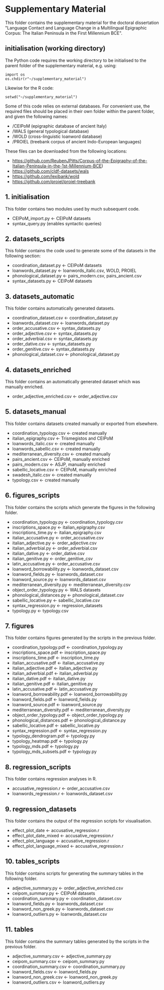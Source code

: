 
# Supplementary Material

This folder contains the supplementary material for the doctoral dissertation "Language Contact and Language Change in a Multilingual Epigraphic Corpus: The Italian Peninsula in the First Millennium BCE".

## initialisation (working directory)

The Python code requires the working directory to be initialised to the parent folder of the supplementary material, e.g. using:

~~~
import os
os.chdir(r"~/supplementary_material")
~~~

Likewise for the R code:

~~~
setwd("~/supplementary_material")
~~~

Some of this code relies on external databases. For convenient use, the required files should be placed in their own folder within the parent folder, and given the following names:

* /CEIPoM (epigraphic database of ancient Italy)
* /WALS (general typological database)
* /WOLD (cross-linguistic loanword database)
* /PROIEL (treebank corpus of ancient Indo-European languages)

These files can be downloaded from the following locations:

* https://github.com/ReubenJPitts/Corpus-of-the-Epigraphy-of-the-Italian-Peninsula-in-the-1st-Millennium-BCE)
* https://github.com/cldf-datasets/wals
* https://github.com/lexibank/wold
* https://github.com/proiel/proiel-treebank


## 1. initialisation

This folder contains two modules used by much subsequent code.

* CEIPoM_import.py ← CEIPoM datasets
* syntax_query.py (enables syntactic queries)


## 2. datasets_scripts

This folder contains the code used to generate some of the datasets in the following section:

* coordination_dataset.py ← CEIPoM datasets
* loanwords_dataset.py ← loanwords_italic.csv, WOLD, PROIEL
* phonological_dataset.py ← pairs_modern.csv, pairs_ancient.csv
* syntax_datasets.py ← CEIPoM datasets


## 3. datasets_automatic

This folder contains automatically generated datasets.

* coordination_dataset.csv ← coordination_dataset.py
* loanwords_dataset.csv ← loanwords_dataset.py
* order_accusative.csv ← syntax_datasets.py
* order_adjective.csv ← syntax_datasets.py
* order_adverbial.csv ← syntax_datasets.py
* order_dative.csv ← syntax_datasets.py
* order_genitive.csv ← syntax_datasets.py
* phonological_dataset.csv ← phonological_dataset.py


## 4. datasets_enriched

This folder contains an automatically generated dataset which was manually enriched.

* order_adjective_enriched.csv ← order_adjective.csv


## 5. datasets_manual

This folder contains datasets created manually or exported from elsewhere.

* coordination_typology.csv ← created manually
* italian_epigraphy.csv ← Trismegistos and CEIPoM
* loanwords_italic.csv ← created manually
* loanwords_sabellic.csv ← created manually
* mediterranean_diversity.csv ← created manually
* pairs_ancient.csv ← CEIPoM, manually enriched
* pairs_modern.csv ← ASJP, manually enriched
* sabellic_locative.csv ← CEIPoM, manually enriched
* swadesh_italic.csv ← created manually
* typology.csv ← created manually


## 6. figures_scripts

This folder contains the scripts which generate the figures in the following folder.

* coordination_typology.py ← coordination_typology.csv
* inscriptions_space.py ← italian_epigraphy.csv
* inscriptions_time.py ← italian_epigraphy.csv
* italian_accusative.py ← order_accusative.csv
* italian_adjective.py ← order_adjective.csv
* italian_adverbial.py ← order_adverbial.csv
* italian_dative.py ← order_dative.csv
* italian_genitive.py ← order_genitive_csv
* latin_accusative.py ← order_accusative.csv
* loanword_borrowability.py ← loanwords_dataset.csv
* loanword_fields.py ← loanwords_dataset.csv
* loanword_source.py ← loanwords_dataset.csv
* mediterranean_diversity.py ← mediterranean_diversity.csv
* object_order_typology.py ← WALS datasets
* phonological_distances.py ← phonological_dataset.csv
* sabellic_locative.py ← sabellic_locative.csv
* syntax_regression.py ← regression_datasets
* typology.py ← typology.csv


## 7. figures

This folder contains figures generated by the scripts in the previous folder.

* coordination_typology.pdf ← coordination_typology.py
* inscriptions_space.pdf ← inscription_space.py
* inscriptions_time.pdf ← inscription_time.py
* italian_accusative.pdf ← italian_accusative.py
* italian_adjective.pdf ← italian_adjective.py
* italian_adverbial.pdf ← italian_adverbial.py
* italian_dative.pdf ← italian_dative.py
* italian_genitive.pdf ← italian_genitive.py
* latin_accusative.pdf ← latin_accusative.py
* loanword_borrowability.pdf ← loanword_borrowability.py
* loanword_fields.pdf ← loanword_fields.py
* loanword_source.pdf ← loanword_source.py
* mediterranean_diversity.pdf ← mediterranean_diversity.py
* object_order_typology.pdf ← object_order_typology.py
* phonological_distances.pdf ← phonological_distance.py
* sabellic_locative.pdf ← sabellic_locative.py
* syntax_regression.pdf ← syntax_regression.py
* typology_dendrogram.pdf ← typology.py
* typology_heatmap.pdf ← typology.py
* typology_mds.pdf ← typology.py
* typology_mds_subsets.pdf ← typology.py


## 8. regression_scripts

This folder contains regression analyses in R.

* accusative_regression.r ← order_accusative.csv
* loanwords_regression.r ← loanwords_dataset.csv


## 9. regression_datasets

This folder contains the output of the regression scripts for visualisation.

* effect_plot_date ← accusative_regression.r
* effect_plot_date_mixed ← accusative_regression.r
* effect_plot_language ← accusative_regression.r
* effect_plot_language_mixed ← accusative_regression.r


## 10. tables_scripts

This folder contains scripts for generating the summary tables in the following folder.

* adjective_summary.py ← order_adjective_enriched.csv
* ceipom_summary.py ← CEIPoM datasets
* coordination_summary.py ← coordination_dataset.csv
* loanword_fields.py ← loanwords_dataset.csv
* loanword_non_greek.py ← loanwords_dataset.csv
* loanword_outliers.py ← loanwords_dataset.csv


## 11. tables

This folder contains the summary tables generated by the scripts in the previous folder.

* adjective_summary.csv	← adjective_summary.py
* ceipom_summary.csv ← ceipom_summary.py
* coordination_summary.csv ← coordination_summary.py
* loanword_fields.csv ← loanword_fields.py
* loanword_non_greek.csv ← loanword_non_greek.py
* loanword_outliers.csv ← loanword_outliers.py


